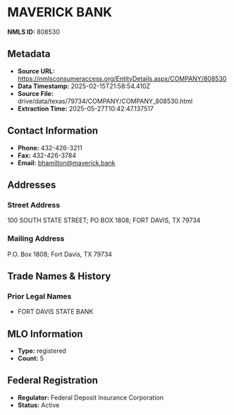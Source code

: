 # MAVERICK BANK

**NMLS ID:** 808530

## Metadata
- **Source URL:** https://nmlsconsumeraccess.org/EntityDetails.aspx/COMPANY/808530
- **Data Timestamp:** 2025-02-15T21:58:54.410Z
- **Source File:** drive/data/texas/79734/COMPANY/COMPANY_808530.html
- **Extraction Time:** 2025-05-27T10:42:47.137517

## Contact Information
- **Phone:** 432-426-3211
- **Fax:** 432-426-3784
- **Email:** bhamilton@maverick.bank

## Addresses
### Street Address
100 SOUTH STATE STREET; PO BOX 1808; FORT DAVIS, TX 79734

### Mailing Address
P.O. Box 1808; Fort Davis, TX 79734

## Trade Names & History
### Prior Legal Names
- FORT DAVIS STATE BANK

## MLO Information
- **Type:** registered
- **Count:** 5

## Federal Registration
- **Regulator:** Federal Deposit Insurance Corporation
- **Status:** Active
